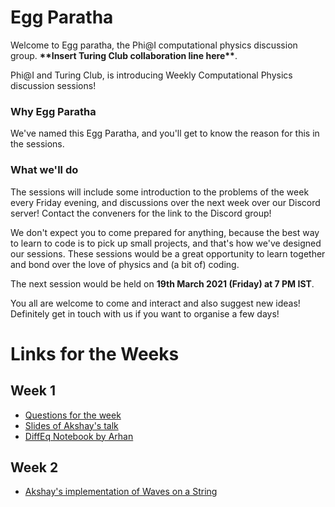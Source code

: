 # Egg Paratha

Welcome to Egg paratha, the Phi@I computational physics discussion group. **\*\*Insert Turing Club collaboration line here\*\***.

Phi@I and Turing Club, is introducing Weekly Computational Physics discussion sessions!

### Why Egg Paratha

We've named this Egg Paratha, and you'll get to know the reason for this in the sessions.

### What we'll do

The sessions will include some introduction to the problems of the week every Friday evening, and discussions over the next week over our Discord server! Contact the conveners for the link to the Discord group!

We don't expect you to come prepared for anything,
because the best way to learn to code is to pick up small projects, 
and that's how we've designed our sessions. 
These sessions would be a great opportunity to learn together and bond over the love of physics and (a bit of) coding.

The next session would be held on **19th March 2021 (Friday) at 7 PM IST**.

You all are welcome to come and interact and also suggest new ideas! Definitely get in touch with us if you want to organise a few days!

# Links for the Weeks

## Week 1

- [Questions for the week](week1/week1)
- [Slides of Akshay's talk](week1/week1_slides)
- [DiffEq Notebook by Arhan](week1/diff_eq.ipynb)

## Week 2

- [Akshay's implementation of Waves on a String](week2/WavesOnString)
